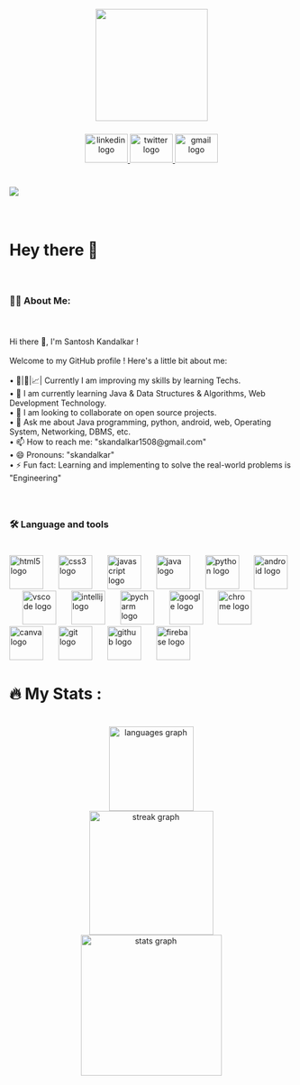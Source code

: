 <br clear="both">

<div align="center">
  <img height="199" src="https://i.pinimg.com/564x/cd/59/ad/cd59ad1474c7981aa7c116c590a559c0.jpg"  />
</div>

###

<div align="center">
  <a href="www.linkedin.com/in/santosh-kandalkar-35b454248" target="_blank">
    <img src="https://raw.githubusercontent.com/maurodesouza/profile-readme-generator/master/src/assets/icons/social/linkedin/default.svg" width="76" height="51" alt="linkedin logo"  />
  </a>
  <a href="https://x.com/skandalkar1508" target="_blank">
    <img src="https://raw.githubusercontent.com/maurodesouza/profile-readme-generator/master/src/assets/icons/social/twitter/default.svg" width="76" height="51" alt="twitter logo"  />
  </a>
  <a href="https://mail.google.com/mail/skandalkar1508@gmail.com" target="_blank">
    <img src="https://raw.githubusercontent.com/maurodesouza/profile-readme-generator/master/src/assets/icons/social/gmail/default.svg" width="76" height="51" alt="gmail logo"  />
  </a>
</div>

###

<br clear="both">

<div align="left">
  <img src="https://visitor-badge.laobi.icu/badge?page_id=skandalkar.skandalkar&left_color=tomato&left_text=Total%20visits"  />
</div>

###

<br clear="both">

<h1 align="left">Hey there 👋</h1>

###

<br clear="both">

<h3 align="left">👩‍💻  About Me:</h3>

###

<br clear="both">

<p align="left">Hi there 👋, I'm Santosh Kandalkar !<br><br>Welcome to my GitHub profile ! Here's a little bit about me:<br><br>• 💪|🎯|📈| Currently I am improving my skills by learning Techs.<br>• 🌱 I am currently learning Java & Data Structures & Algorithms, Web Development Technology.<br>• 🤝 I am looking to collaborate on open source projects.<br>• 💬 Ask me about Java programming, python, android, web, Operating System, Networking, DBMS, etc.<br>• 📫 How to reach me: "skandalkar1508@gmail.com"<br>• 😄 Pronouns: "skandalkar"<br>• ⚡ Fun fact: Learning and implementing to solve the real-world problems is "Engineering"</p>

###

<br clear="both">

<h3 align="left">🛠 Language and tools</h3>

###

<br clear="both">

<div align="left">
  <img src="https://skillicons.dev/icons?i=html" height="60" alt="html5 logo"  />
  <img width="19" />
  <img src="https://skillicons.dev/icons?i=css" height="60" alt="css3 logo"  />
  <img width="19" />
  <img src="https://skillicons.dev/icons?i=js" height="60" alt="javascript logo"  />
  <img width="19" />
  <img src="https://skillicons.dev/icons?i=java" height="60" alt="java logo"  />
  <img width="19" />
  <img src="https://skillicons.dev/icons?i=py" height="60" alt="python logo"  />
  <img width="19" />
  <img src="https://cdn.jsdelivr.net/gh/devicons/devicon/icons/android/android-original.svg" height="60" alt="android logo"  />
  <img width="19" />
  <img src="https://skillicons.dev/icons?i=vscode" height="60" alt="vscode logo"  />
  <img width="19" />
  <img src="https://cdn.jsdelivr.net/gh/devicons/devicon/icons/intellij/intellij-original.svg" height="60" alt="intellij logo"  />
  <img width="19" />
  <img src="https://cdn.jsdelivr.net/gh/devicons/devicon/icons/pycharm/pycharm-original.svg" height="60" alt="pycharm logo"  />
  <img width="19" />
  <img src="https://cdn.jsdelivr.net/gh/devicons/devicon/icons/google/google-original.svg" height="60" alt="google logo"  />
  <img width="19" />
  <img src="https://cdn.jsdelivr.net/gh/devicons/devicon/icons/chrome/chrome-original.svg" height="60" alt="chrome logo"  />
  <img width="19" />
  <img src="https://cdn.jsdelivr.net/gh/devicons/devicon/icons/canva/canva-original.svg" height="60" alt="canva logo"  />
  <img width="19" />
  <img src="https://skillicons.dev/icons?i=git" height="60" alt="git logo"  />
  <img width="19" />
  <img src="https://skillicons.dev/icons?i=github" height="60" alt="github logo"  />
  <img width="19" />
  <img src="https://skillicons.dev/icons?i=firebase" height="60" alt="firebase logo"  />
</div>

###

<h1 align="left">🔥   My Stats :</h1>

###

<br clear="both">

<div align="center">
  <img src="https://github-readme-stats.vercel.app/api/top-langs?username=skandalkar&locale=en&hide_title=false&layout=compact&card_width=320&langs_count=5&theme=dracula&hide_border=false&order=2" height="150" alt="languages graph" /> <br>
  <img src="https://streak-stats.demolab.com?user=skandalkar&locale=en&mode=daily&theme=dark&hide_border=false&border_radius=5&order=3" height="220" alt="streak graph" /> <br>
  <img src="https://github-readme-stats.vercel.app/api?username=skandalkar&hide_title=false&hide_rank=false&show_icons=true&include_all_commits=true&count_private=true&disable_animations=false&theme=dracula&locale=en&hide_border=false&order=1" height="250" alt="stats graph"  />
</div>

###

